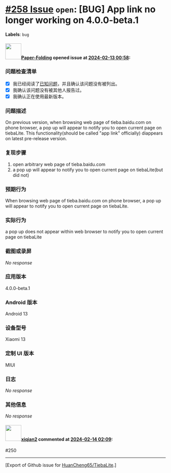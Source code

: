 # [\#258 Issue](https://github.com/HuanCheng65/TiebaLite/issues/258) `open`: [BUG] App link no longer working on 4.0.0-beta.1
**Labels**: `bug`


#### <img src="https://avatars.githubusercontent.com/u/49343539?u=ea6800748fd7cf94d9d867640eaad02eab57d439&v=4" width="50">[Paper-Folding](https://github.com/Paper-Folding) opened issue at [2024-02-13 00:58](https://github.com/HuanCheng65/TiebaLite/issues/258):

### 问题检查清单

- [X] 我已经阅读了[已知问题](https://github.com/HuanCheng65/TiebaLite/discussions/214)，并且确认该问题没有被列出。
- [X] 我确认该问题没有被其他人报告过。
- [X] 我确认正在使用最新版本。

### 问题描述

On previous version, when browsing web page of tieba.baidu.com on phone browser, a pop up will appear to notify you to open current page on tiebaLite. This functionality(should be called "app link" officially) diappears on latest pre-release version.

### 复现步骤

1. open arbitrary web page of tieba.baidu.com  
2. a pop up will appear to notify you to open current page on tiebaLite(but did not)  

### 预期行为

When browsing web page of tieba.baidu.com on phone browser, a pop up will appear to notify you to open current page on tiebaLite.

### 实际行为

a pop up does not appear within web browser to notify you to open current page on tiebaLite

### 截图或录屏

_No response_

### 应用版本

4.0.0-beta.1

### Android 版本

Android 13

### 设备型号

Xiaomi 13

### 定制 UI 版本

MIUI

### 日志

_No response_

### 其他信息

_No response_

#### <img src="https://avatars.githubusercontent.com/u/117052180?u=cb3a917e201845411fb18c8009620b26b4218fff&v=4" width="50">[xiqian2](https://github.com/xiqian2) commented at [2024-02-14 02:09](https://github.com/HuanCheng65/TiebaLite/issues/258#issuecomment-1942979524):

#250


-------------------------------------------------------------------------------



[Export of Github issue for [HuanCheng65/TiebaLite](https://github.com/HuanCheng65/TiebaLite).]
